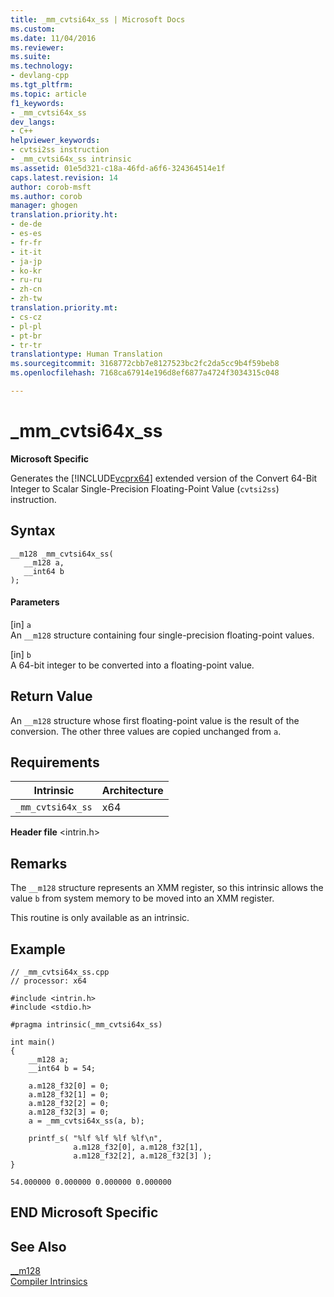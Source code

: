 ```yaml
---
title: _mm_cvtsi64x_ss | Microsoft Docs
ms.custom: 
ms.date: 11/04/2016
ms.reviewer: 
ms.suite: 
ms.technology:
- devlang-cpp
ms.tgt_pltfrm: 
ms.topic: article
f1_keywords:
- _mm_cvtsi64x_ss
dev_langs:
- C++
helpviewer_keywords:
- cvtsi2ss instruction
- _mm_cvtsi64x_ss intrinsic
ms.assetid: 01e5d321-c18a-46fd-a6f6-324364514e1f
caps.latest.revision: 14
author: corob-msft
ms.author: corob
manager: ghogen
translation.priority.ht:
- de-de
- es-es
- fr-fr
- it-it
- ja-jp
- ko-kr
- ru-ru
- zh-cn
- zh-tw
translation.priority.mt:
- cs-cz
- pl-pl
- pt-br
- tr-tr
translationtype: Human Translation
ms.sourcegitcommit: 3168772cbb7e8127523bc2fc2da5cc9b4f59beb8
ms.openlocfilehash: 7168ca67914e196d8ef6877a4724f3034315c048

---
```

# _mm_cvtsi64x_ss
**Microsoft Specific**  
  
 Generates the [!INCLUDE[vcprx64](../assembler/inline/includes/vcprx64_md.md)] extended version of the Convert 64-Bit Integer to Scalar Single-Precision Floating-Point Value (`cvtsi2ss`) instruction.  
  
## Syntax  
  
```  
__m128 _mm_cvtsi64x_ss(   
   __m128 a,   
   __int64 b   
);  
```  
  
#### Parameters  
 [in] `a`  
 An `__m128` structure containing four single-precision floating-point values.  
  
 [in] `b`  
 A 64-bit integer to be converted into a floating-point value.  
  
## Return Value  
 An `__m128` structure whose first floating-point value is the result of the conversion. The other three values are copied unchanged from `a`.  
  
## Requirements  
  
|Intrinsic|Architecture|  
|---------------|------------------|  
|`_mm_cvtsi64x_ss`|x64|  
  
 **Header file** \<intrin.h>  
  
## Remarks  
 The `__m128` structure represents an XMM register, so this intrinsic allows the value `b` from system memory to be moved into an XMM register.  
  
 This routine is only available as an intrinsic.  
  
## Example  
  
```  
// _mm_cvtsi64x_ss.cpp  
// processor: x64  
  
#include <intrin.h>  
#include <stdio.h>  
  
#pragma intrinsic(_mm_cvtsi64x_ss)  
  
int main()  
{  
    __m128 a;  
    __int64 b = 54;  
  
    a.m128_f32[0] = 0;  
    a.m128_f32[1] = 0;  
    a.m128_f32[2] = 0;  
    a.m128_f32[3] = 0;  
    a = _mm_cvtsi64x_ss(a, b);  
  
    printf_s( "%lf %lf %lf %lf\n",  
              a.m128_f32[0], a.m128_f32[1],   
              a.m128_f32[2], a.m128_f32[3] );  
}  
```  
  
```Output  
54.000000 0.000000 0.000000 0.000000  
```  
  
## END Microsoft Specific  
  
## See Also  
 [__m128](../cpp/m128.md)   
 [Compiler Intrinsics](../intrinsics/compiler-intrinsics.md)


<!--HONumber=Jan17_HO2-->



